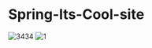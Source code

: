 # Spring-Its-Cool-site
 
![3434](https://user-images.githubusercontent.com/56477695/116468954-30045980-a87a-11eb-9094-ab93936e3fbc.jpg)
![1](https://user-images.githubusercontent.com/56477695/121777267-e3f74500-cb99-11eb-8970-f633be5446fe.jpg)
